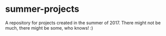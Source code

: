 # summer-projects
A repository for projects created in the summer of 2017. There might not be much, there might be some, who knows! :) 
